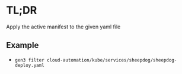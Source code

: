# TL;DR

Apply the active manifest to the given yaml file

## Example

* `gen3 filter cloud-automation/kube/services/sheepdog/sheepdog-deploy.yaml`
